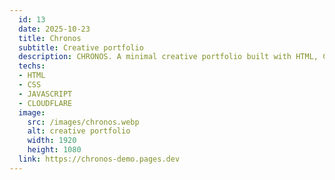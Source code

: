 ```yaml
---
  id: 13
  date: 2025-10-23
  title: Chronos
  subtitle: Creative portfolio
  description: CHRONOS. A minimal creative portfolio built with HTML, CSS, and JavaScript serves as a dynamic showcase of your skills, works, and design capabilities. It features a responsive layout with smooth scrolling navigation, ensuring a seamless user experience across devices.
  techs: 
  - HTML
  - CSS
  - JAVASCRIPT
  - CLOUDFLARE
  image:
    src: /images/chronos.webp
    alt: creative portfolio
    width: 1920
    height: 1080
  link: https://chronos-demo.pages.dev
---
```

